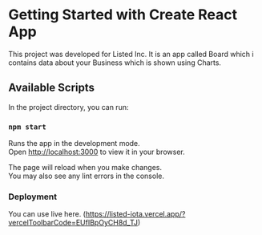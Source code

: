 # Getting Started with Create React App

This project was developed for Listed Inc. It is an app called Board which i contains data about your Business which is shown using Charts.

## Available Scripts

In the project directory, you can run:

### `npm start`

Runs the app in the development mode.\
Open [http://localhost:3000](http://localhost:3000) to view it in your browser.

The page will reload when you make changes.\
You may also see any lint errors in the console.

### Deployment

You can use live here. (https://listed-iota.vercel.app/?vercelToolbarCode=EUfIBpOyCH8d_TJ)

